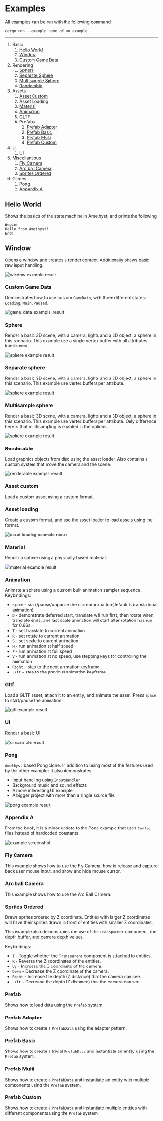 # Examples

All examples can be run with the following command

```
cargo run --example name_of_an_example
```

---
1. Basic
   1. [Hello World](#hello-world)
   2. [Window](#window)
   3. [Custom Game Data](custom-game-data)
2. Rendering
   1. [Sphere](#sphere)
   2. [Separate Sphere](#separate-sphere)
   3. [Multisample Sphere](#multisample-sphere)
   4. [Renderable](#renderable)
3. Assets
   1. [Asset Custom](#asset-custom)
   2. [Asset Loading](#asset-loading)
   3. [Material](#material)
   4. [Animation](#animation)
   5. [GLTF](#gltf)
   6. Prefabs
      1. [Prefab Adapter](#prefab-adapter)
      2. [Prefab Basic](#prefab-basic)
      3. [Prefab Multi](#prefab-multi)
      4. [Prefab Custom](#prefab-custom)
4. UI
   1. [UI](#ui)
5. Miscellaneous
   1. [Fly Camera](#fly-camera)
   2. [Arc ball Camera](#arc-ball-camera)
   3. [Sprites Ordered](#sprites-ordered)
6. Games
   1. [Pong](#pong)
   2. [Appendix A](#appendix-a)

## Hello World

Shows the basics of the state machine in Amethyst, and prints the following
```
Begin!
Hello from Amethyst!
End!
```

## Window

Opens a window and creates a render context. Additionally shows basic raw input handling.

![window example result](assets/img/window.png)

### Custom Game Data

Demonstrates how to use custom `GameData`, with three different states: `Loading`, `Main`, `Paused`.

![game_data_example_result](custom_game_data/screenshot.png)

### Sphere

Render a basic 3D scene, with a camera, lights and a 3D object, a sphere in this scenario.
This example use a single vertex buffer with all attributes interleaved.

![sphere example result](assets/img/sphere.png)

### Separate sphere

Render a basic 3D scene, with a camera, lights and a 3D object, a sphere in this scenario.
This example use vertex buffers per attribute.

![sphere example result](assets/img/sphere.png)

### Multisample sphere

Render a basic 3D scene, with a camera, lights and a 3D object, a sphere in this scenario.
This example use vertex buffers per attribute.
Only difference here is that multisampling is enabled in the options.

![sphere example result](assets/img/sphere.png)

### Renderable

Load graphics objects from disc using the asset loader.
Also contains a custom system that move the camera and the scene.

![renderable example result](assets/img/renderable.png)

### Asset custom

Load a custom asset using a custom format.

### Asset loading

Create a custom format, and use the asset loader to load assets using the format.

![asset loading example result](assets/img/asset_loading.png)

### Material

Render a sphere using a physically based material.

![material example result](assets/img/material.png)

### Animation

Animate a sphere using a custom built animation sampler sequence. Keybindings:

* `Space` - start/pause/unpause the currentanimation(default is translational animation)
* `D` - demonstrate deferred start, translate will run first, then rotate when translate ends, and last scale animation
        will start after rotation has run for 0.66s.
* `T` - set translate to current animation
* `R` - set rotate to current animation
* `S` - set scale to current animation
* `H` - run animation at half speed
* `F` - run animation at full speed
* `V` - run animation at no speed, use stepping keys for controlling the animation
* `Right` - step to the next animation keyframe
* `Left` - step to the previous animation keyframe

### Gltf

Load a GLTF asset, attach it to an entity, and animate the asset. Press `Space` to start/pause the animation.

![gltf example result](assets/img/gltf.png)

### UI

Render a basic UI.

![ui example result](assets/img/ui.png)

### Pong

`Amethyst` based Pong clone. In addition to using most of the features used by the other examples it also demonstrates:

* Input handling using `InputHandler`
* Background music and sound effects
* A more interesting UI example
* A bigger project with more than a single source file.

![pong example result](assets/img/pong.png)

### Appendix A

From the book, it is a minor update to the Pong example that uses `Config` files instead of hardcoded constants.

![example screenshot](appendix_a/screenshot.png)

### Fly Camera

This example shows how to use the Fly Camera, how to release and capture back user mouse input, and show and hide mouse cursor.

### Arc ball Camera

This example shows how to use the Arc Ball Camera.

### Sprites Ordered

Draws sprites ordered by Z coordinate. Entities with larger Z coordinates will have their sprites drawn in front of entities with smaller Z coordinates.

This example also demonstrates the use of the `Transparent` component, the depth buffer, and
camera depth values.

Keybindings:

* `T` - Toggle whether the `Transparent` component is attached to entities.
* `R` - Reverse the Z coordinates of the entities.
* `Up` - Increase the Z coordinate of the camera.
* `Down` - Decrease the Z coordinate of the camera.
* `Right` - Increase the depth (Z distance) that the camera can see.
* `Left` - Decrease the depth (Z distance) that the camera can see.

### Prefab

Shows how to load data using the `Prefab` system.

### Prefab Adapter

Shows how to create a `PrefabData` using the adapter pattern.

### Prefab Basic

Shows how to create a trivial `PrefabData` and instantiate an entity using the `Prefab` system.

### Prefab Multi

Shows how to create a `PrefabData` and instantiate an entity with multiple components using the `Prefab` system.

### Prefab Custom

Shows how to create a `PrefabData` and instantiate multiple entities with different components using the `Prefab` system.
